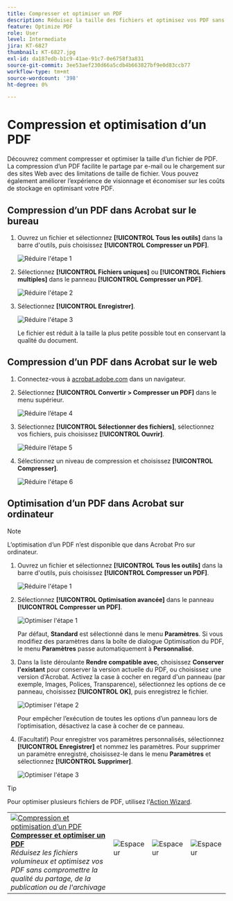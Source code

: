 ```yaml
---
title: Compresser et optimiser un PDF
description: Réduisez la taille des fichiers et optimisez vos PDF sans compromettre la qualité du partage, de la publication ou de l’archivage
feature: Optimize PDF
role: User
level: Intermediate
jira: KT-6827
thumbnail: KT-6827.jpg
exl-id: da187edb-b1c9-41ae-91c7-0e6758f3a831
source-git-commit: 3ee53aef230d66a5cdb4b663827bf9e0d83ccb77
workflow-type: tm+mt
source-wordcount: '398'
ht-degree: 0%

---
```


# Compression et optimisation d’un PDF

Découvrez comment compresser et optimiser la taille d’un fichier de PDF. La compression d’un PDF facilite le partage par e-mail ou le chargement sur des sites Web avec des limitations de taille de fichier. Vous pouvez également améliorer l’expérience de visionnage et économiser sur les coûts de stockage en optimisant votre PDF.

## Compression d’un PDF dans Acrobat sur le bureau

1. Ouvrez un fichier et sélectionnez **[!UICONTROL Tous les outils]** dans la barre d&#39;outils, puis choisissez **[!UICONTROL Compresser un PDF]**.

   ![Réduire l&#39;étape 1](../assets/Reduce_1.png)

1. Sélectionnez **[!UICONTROL Fichiers uniques]** ou **[!UICONTROL Fichiers multiples]** dans le panneau **[!UICONTROL Compresser un PDF]**.

   ![Réduire l&#39;étape 2](../assets/Reduce_2.png)

1. Sélectionnez **[!UICONTROL Enregistrer]**.

   ![Réduire l&#39;étape 3](../assets/Reduce_3.png)

   Le fichier est réduit à la taille la plus petite possible tout en conservant la qualité du document.


## Compression d’un PDF dans Acrobat sur le web

1. Connectez-vous à [acrobat.adobe.com](https://acrobat.adobe.com/fr/fr/) dans un navigateur.

1. Sélectionnez **[!UICONTROL Convertir > Compresser un PDF]** dans le menu supérieur.

   ![Réduire l’étape 4](../assets/Reduce_4.png)

1. Sélectionnez **[!UICONTROL Sélectionner des fichiers]**, sélectionnez vos fichiers, puis choisissez **[!UICONTROL Ouvrir]**.

   ![Réduire l’étape 5](../assets/Reduce_5.png)

1. Sélectionnez un niveau de compression et choisissez **[!UICONTROL Compresser]**.

   ![Réduire l&#39;étape 6](../assets/Reduce_6.png)

## Optimisation d’un PDF dans Acrobat sur ordinateur

>[!NOTE]
>
>L’optimisation d’un PDF n’est disponible que dans Acrobat Pro sur ordinateur.

1. Ouvrez un fichier et sélectionnez **[!UICONTROL Tous les outils]** dans la barre d&#39;outils, puis choisissez **[!UICONTROL Compresser un PDF]**.

   ![Réduire l&#39;étape 1](../assets/Reduce_1.png)

1. Sélectionnez **[!UICONTROL Optimisation avancée]** dans le panneau **[!UICONTROL Compresser un PDF]**.

   ![Optimiser l&#39;étape 1](../assets/Optimize_1.png)

   Par défaut, **Standard** est sélectionné dans le menu **Paramètres**. Si vous modifiez des paramètres dans la boîte de dialogue Optimisation du PDF, le menu **Paramètres** passe automatiquement à **Personnalisé**.

1. Dans la liste déroulante **Rendre compatible avec**, choisissez **Conserver l&#39;existant** pour conserver la version actuelle du PDF, ou choisissez une version d&#39;Acrobat. Activez la case à cocher en regard d&#39;un panneau (par exemple, Images, Polices, Transparence), sélectionnez les options de ce panneau, choisissez **[!UICONTROL OK]**, puis enregistrez le fichier.

   ![Optimiser l&#39;étape 2](../assets/Optimize_2.png)

   Pour empêcher l’exécution de toutes les options d’un panneau lors de l’optimisation, désactivez la case à cocher de ce panneau.

1. (Facultatif) Pour enregistrer vos paramètres personnalisés, sélectionnez **[!UICONTROL Enregistrer]** et nommez les paramètres. Pour supprimer un paramètre enregistré, choisissez-le dans le menu **Paramètres** et sélectionnez **[!UICONTROL Supprimer]**.

   ![Optimiser l&#39;étape 3](../assets/Optimize_3.png)

>[!TIP]
>
>Pour optimiser plusieurs fichiers de PDF, utilisez l&#39;[Action Wizard](../advanced-tasks/action.md).

<table style="table-layout:fixed">
  <td>
    <a href="reduce.md">
      <img alt="Compression et optimisation d’un PDF" src="../assets/reduce.png" />
    </a>
    <div>
    <a href="reduce.md"><strong>Compresser et optimiser un PDF</strong></a>
    </div>
    <em>Réduisez les fichiers volumineux et optimisez vos PDF sans compromettre la qualité du partage, de la publication ou de l'archivage</em>
    <br>
  </td>
  <td>
        <img alt="Espaceur" src="../assets/Whitespacer.png" />
        <div>
        <br>
      </td>
    <td>
        <img alt="Espaceur" src="../assets/Whitespacer.png" />
        <div>
        <br>
    </td>
    <td>
        <img alt="Espaceur" src="../assets/Whitespacer.png" />
        <div>
        <br>
    </td>
</tr>
</table>